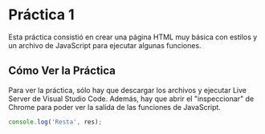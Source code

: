 # Práctica 1

Esta práctica consistió en crear una página HTML muy básica con estilos y un archivo de JavaScript para ejecutar algunas funciones.

## Cómo Ver la Práctica

Para ver la práctica, sólo hay que descargar los archivos y ejecutar Live Server de Visual Studio Code. Además, hay que abrir el "inspeccionar" de Chrome para poder ver la salida de las funciones de JavaScript.

```js
console.log('Resta', res);
```
